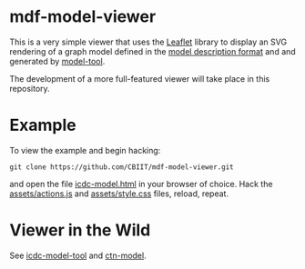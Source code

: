 # mdf-model-viewer

This is a very simple viewer that uses the [Leaflet](https://leafletjs.com/) library to display an SVG rendering of a graph model defined in the [model description format](https://github.com/CBIIT/icdc-model-tool#model-description-files-mdf) and and generated by [model-tool](https://github.com/CBIIT/icdc-model-tool). 

The development of a more full-featured viewer will take place in this repository. 

# Example

To view the example and begin hacking:

    git clone https://github.com/CBIIT/mdf-model-viewer.git
    
and open the file [icdc-model.html](./icdc-model.html) in your browser of choice.
Hack the [assets/actions.js](./assets/actions.js) and [assets/style.css](./assets/style.css) files, reload, repeat.

# Viewer in the Wild

See [icdc-model-tool](https://cbiit.github.io/icdc-model-tool/) and [ctn-model](https://cbiit.github.io/ctn-model/).

